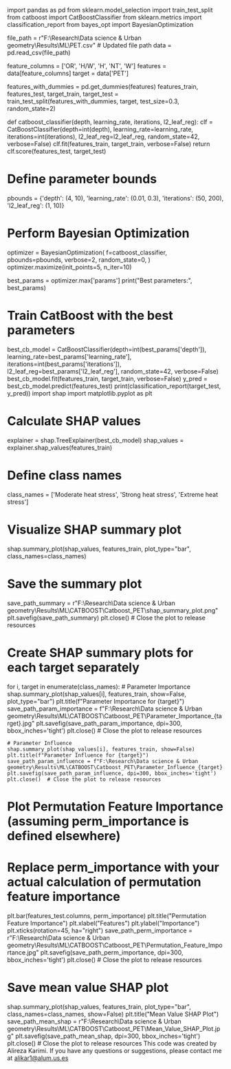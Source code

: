  import pandas as pd
from sklearn.model_selection import train_test_split
from catboost import CatBoostClassifier
from sklearn.metrics import classification_report
from bayes_opt import BayesianOptimization

file_path = r"F:\Research\Data science & Urban geometry\Results\ML\PET.csv"  # Updated file path
data = pd.read_csv(file_path)

feature_columns = ['OR', 'H/W', 'H', 'NT', 'W']
features = data[feature_columns]
target = data['PET']

features_with_dummies = pd.get_dummies(features)
features_train, features_test, target_train, target_test = train_test_split(features_with_dummies, target, test_size=0.3, random_state=2)

def catboost_classifier(depth, learning_rate, iterations, l2_leaf_reg):
    clf = CatBoostClassifier(depth=int(depth),
                             learning_rate=learning_rate,
                             iterations=int(iterations),
                             l2_leaf_reg=l2_leaf_reg,
                             random_state=42,
                             verbose=False)
    clf.fit(features_train, target_train, verbose=False)
    return clf.score(features_test, target_test)

# Define parameter bounds
pbounds = {'depth': (4, 10),
           'learning_rate': (0.01, 0.3),
           'iterations': (50, 200),
           'l2_leaf_reg': (1, 10)}

# Perform Bayesian Optimization
optimizer = BayesianOptimization(
    f=catboost_classifier,
    pbounds=pbounds,
    verbose=2,
    random_state=0,
)
optimizer.maximize(init_points=5, n_iter=10)

best_params = optimizer.max['params']
print("Best parameters:", best_params)

# Train CatBoost with the best parameters
best_cb_model = CatBoostClassifier(depth=int(best_params['depth']),
                                   learning_rate=best_params['learning_rate'],
                                   iterations=int(best_params['iterations']),
                                   l2_leaf_reg=best_params['l2_leaf_reg'],
                                   random_state=42,
                                   verbose=False)
best_cb_model.fit(features_train, target_train, verbose=False)
y_pred = best_cb_model.predict(features_test)
print(classification_report(target_test, y_pred))
import shap
import matplotlib.pyplot as plt

# Calculate SHAP values
explainer = shap.TreeExplainer(best_cb_model)
shap_values = explainer.shap_values(features_train)

# Define class names
class_names = ['Moderate heat stress', 'Strong heat stress', 'Extreme heat stress']

# Visualize SHAP summary plot
shap.summary_plot(shap_values, features_train, plot_type="bar", class_names=class_names)

# Save the summary plot
save_path_summary = r"F:\Research\Data science & Urban geometry\Results\ML\CATBOOST\Catboost_PET\shap_summary_plot.png"
plt.savefig(save_path_summary)
plt.close()  # Close the plot to release resources

# Create SHAP summary plots for each target separately
for i, target in enumerate(class_names):
    # Parameter Importance
    shap.summary_plot(shap_values[i], features_train, show=False, plot_type="bar")
    plt.title(f"Parameter Importance for {target}")
    save_path_param_importance = f"F:\Research\Data science & Urban geometry\Results\ML\CATBOOST\Catboost_PET\Parameter_Importance_{target}.jpg"
    plt.savefig(save_path_param_importance, dpi=300, bbox_inches='tight')
    plt.close()  # Close the plot to release resources

    # Parameter Influence
    shap.summary_plot(shap_values[i], features_train, show=False)
    plt.title(f"Parameter Influence for {target}")
    save_path_param_influence = f"F:\Research\Data science & Urban geometry\Results\ML\CATBOOST\Catboost_PET\Parameter_Influence_{target}.jpg"
    plt.savefig(save_path_param_influence, dpi=300, bbox_inches='tight')
    plt.close()  # Close the plot to release resources

# Plot Permutation Feature Importance (assuming perm_importance is defined elsewhere)
# Replace perm_importance with your actual calculation of permutation feature importance
plt.bar(features_test.columns, perm_importance)
plt.title("Permutation Feature Importance")
plt.xlabel("Features")
plt.ylabel("Importance")
plt.xticks(rotation=45, ha="right")
save_path_perm_importance = r"F:\Research\Data science & Urban geometry\Results\ML\CATBOOST\Catboost_PET\Permutation_Feature_Importance.jpg"
plt.savefig(save_path_perm_importance, dpi=300, bbox_inches='tight')
plt.close()  # Close the plot to release resources

# Save mean value SHAP plot
shap.summary_plot(shap_values, features_train, plot_type="bar", class_names=class_names, show=False)
plt.title("Mean Value SHAP Plot")
save_path_mean_shap = r"F:\Research\Data science & Urban geometry\Results\ML\CATBOOST\Catboost_PET\Mean_Value_SHAP_Plot.jpg"
plt.savefig(save_path_mean_shap, dpi=300, bbox_inches='tight')
plt.close()  # Close the plot to release resources
This code was created by Alireza Karimi. If you have any questions or suggestions, please contact me at alikar1@alum.us.es 
